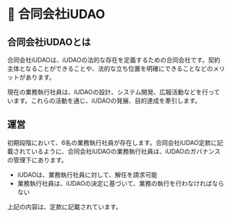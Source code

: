 # 🏢 合同会社iUDAO

## 合同会社iUDAOとは

合同会社iUDAOは、iUDAOの法的な存在を定義するための合同会社です。契約主体となることができることや、法的な立ち位置を明確にできることなどのメリットがあります。

現在の業務執行社員は、iUDAOの設計、システム開発、広報活動などを行っています。これらの活動を通じ、iUDAOの発展、目的達成を牽引します。

## 運営

初期段階において、6名の業務執行社員が存在します。合同会社iUDAO定款に記載されているように、合同会社iUDAOの業務執行社員は、iUDAOのガバナンスの管理下にあります。

* iUDAOは、業務執行社員に対して、解任を請求可能
* 業務執行社員は、iUDAOの決定に基づいて、業務の執行を行わなければならない

上記の内容は、定款に記載されています。
